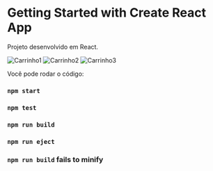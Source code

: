 # Getting Started with Create React App

Projeto desenvolvido em React.

![Carrinho1](https://github.com/SchaferDev/Carrinho-de-compras/assets/105943761/0b4a084e-bffb-4c25-8ee2-97ecd8ab1455)
![Carrinho2](https://github.com/SchaferDev/Carrinho-de-compras/assets/105943761/2c75711f-21f6-4a80-9dc2-ee053f33057b)
![Carrinho3](https://github.com/SchaferDev/Carrinho-de-compras/assets/105943761/94053d86-faad-4333-8aca-a55492336099)

Você pode rodar o código:

### `npm start`

### `npm test`

### `npm run build`

### `npm run eject`

### `npm run build` fails to minify

